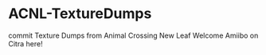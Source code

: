 # ACNL-TextureDumps
commit Texture Dumps from Animal Crossing New Leaf Welcome Amiibo on Citra here!
